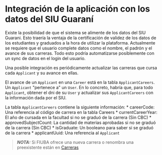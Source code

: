 # Integración de la aplicación con los datos del SIU Guaraní

Existe la posibilidad de que el sistema se alimente de los datos del 
SIU Guarani. Esto traería la ventaja de la certificación de validez de los 
datos de los estudiantes y graduados a la hora de utilizar la plataforma.
Actualmente se requiere que el usuario complete datos como el nombre, 
el padrón y el avance de sus carreras. Todo esto podría automatizarse 
posiblemente con un sync de datos en el login del usuario.

Una posible integración es periódicamente actualizar las carreras que 
cursa cada `Applicant` y su avance en ellas.

El avance de un `Applicant` en una `Career` está en la tabla `ApplicantCareers`. 
Un `Applicant` "pertenece a" un `User`. En lo concreto, habría que, para todo 
`Applicant`, obtener el dni de su `User` y actualizar sus `ApplicantCareers` 
con la información dada por el SIU.

La tabla `ApplicantCareers` contiene la siguiente información:
    * careerCode: Una referencia al código de carrera en la tabla Careers
    * currentCareerYear: El año de cursada en la facultad si no se graduó de la carrera (Sin CBC)
    * approvedSubjectCount: La cantidad de materias aprobadas si no se graduó de la carrera (Sin CBC)
    * isGraduate: Un booleano para saber si se graduó de la carrera
    * applicantUuid: Una referencia al `Applicant`


> **_NOTA:_**  Si FIUBA ofrece una nueva carrera o renombra una preexistente 
> están en [Carreras](careers.md)
